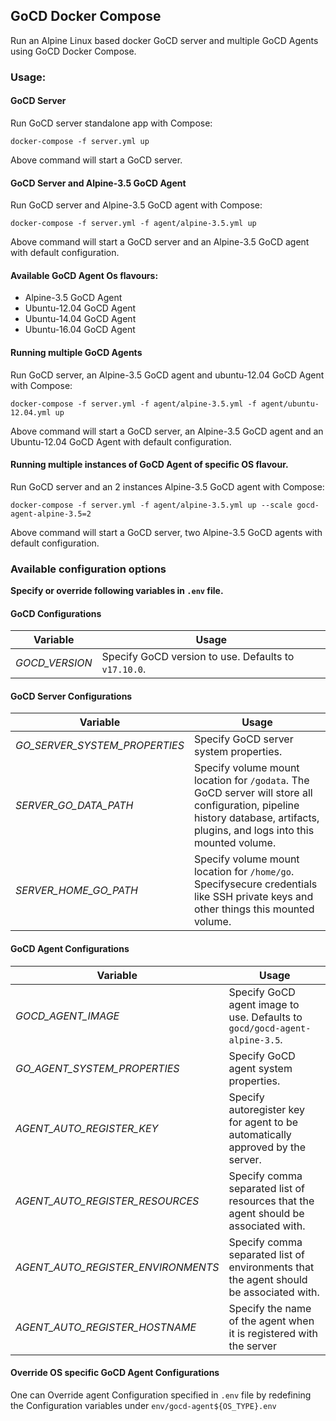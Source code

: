 ## GoCD Docker Compose

Run an Alpine Linux based docker GoCD server and multiple GoCD Agents using GoCD Docker Compose.

### Usage:

#### GoCD Server
Run GoCD server standalone app with Compose:
```
docker-compose -f server.yml up
```
Above command will start a GoCD server.

#### GoCD Server and Alpine-3.5 GoCD Agent

Run GoCD server and Alpine-3.5 GoCD agent with Compose:
```
docker-compose -f server.yml -f agent/alpine-3.5.yml up
```
Above command will start a GoCD server and an Alpine-3.5 GoCD agent with default configuration.

#### Available GoCD Agent Os flavours:
* Alpine-3.5 GoCD Agent
* Ubuntu-12.04 GoCD Agent
* Ubuntu-14.04 GoCD Agent
* Ubuntu-16.04 GoCD Agent

#### Running multiple GoCD Agents

Run GoCD server, an Alpine-3.5 GoCD agent and ubuntu-12.04 GoCD Agent with Compose:
```
docker-compose -f server.yml -f agent/alpine-3.5.yml -f agent/ubuntu-12.04.yml up
```
Above command will start a GoCD server, an Alpine-3.5 GoCD agent and an Ubuntu-12.04 GoCD Agent with default configuration.

#### Running multiple instances of GoCD Agent of specific OS flavour.

Run GoCD server and an 2 instances Alpine-3.5 GoCD agent with Compose:
```
docker-compose -f server.yml -f agent/alpine-3.5.yml up --scale gocd-agent-alpine-3.5=2
```
Above command will start a GoCD server, two Alpine-3.5 GoCD agents with default configuration.


### Available configuration options
__Specify or override following variables in `.env` file.__

#### GoCD Configurations

|Variable | Usage |
|---------|-------|
|*GOCD_VERSION* | Specify GoCD version to use. Defaults to `v17.10.0`. |


#### GoCD Server Configurations
|Variable | Usage |
|---------|-------|
*GO_SERVER_SYSTEM_PROPERTIES* | Specify GoCD server system properties.
*SERVER_GO_DATA_PATH* | Specify volume mount location for `/godata`. The GoCD server will store all configuration, pipeline history database, artifacts, plugins, and logs into this mounted volume.
*SERVER_HOME_GO_PATH* | Specify volume mount location for `/home/go`. Specifysecure credentials like SSH private keys and other things this mounted volume.

#### GoCD Agent Configurations
|Variable | Usage |
|---------|-------|
*GOCD_AGENT_IMAGE* | Specify GoCD agent image to use. Defaults to `gocd/gocd-agent-alpine-3.5`.
*GO_AGENT_SYSTEM_PROPERTIES* | Specify GoCD agent system properties.
*AGENT_AUTO_REGISTER_KEY* | Specify autoregister key for agent to be automatically approved by the server.
*AGENT_AUTO_REGISTER_RESOURCES* | Specify comma separated list of resources that the agent should be associated with.
*AGENT_AUTO_REGISTER_ENVIRONMENTS* | Specify comma separated list of environments that the agent should be associated with.
*AGENT_AUTO_REGISTER_HOSTNAME* | Specify the name of the agent when it is registered with the server


#### Override OS specific GoCD Agent Configurations
One can Override agent Configuration specified in `.env` file by redefining the Configuration variables under `env/gocd-agent${OS_TYPE}.env`
